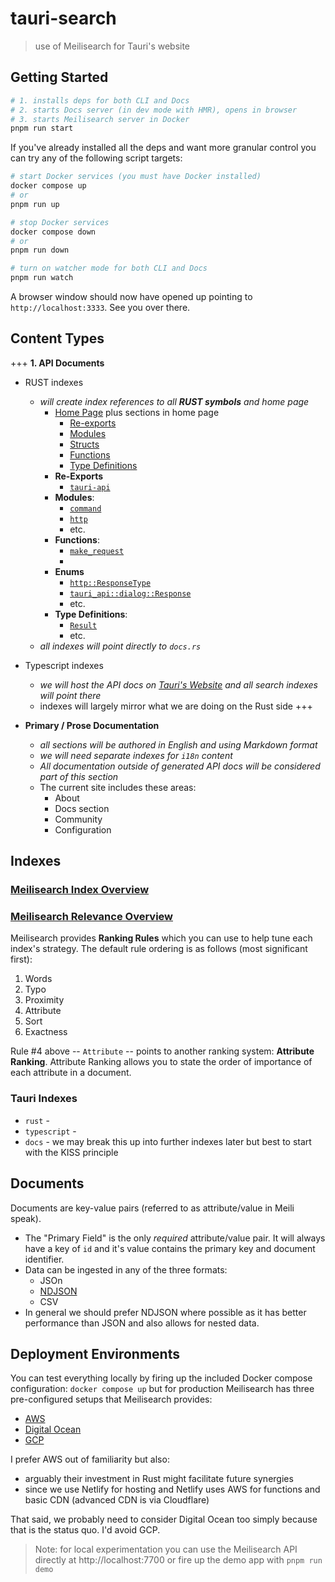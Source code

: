# tauri-search
> use of Meilisearch for Tauri's website

## Getting Started

```bash
# 1. installs deps for both CLI and Docs
# 2. starts Docs server (in dev mode with HMR), opens in browser
# 3. starts Meilisearch server in Docker
pnpm run start
```

If you've already installed all the deps and want more granular control you can try any of the following script targets:

```bash
# start Docker services (you must have Docker installed)
docker compose up
# or
pnpm run up

# stop Docker services
docker compose down
# or
pnpm run down

# turn on watcher mode for both CLI and Docs
pnpm run watch
```

A browser window should now have opened up pointing to `http://localhost:3333`. See you over there.


## Content Types



+++ **1. API Documents**
- RUST indexes
  - _will create index references to all **RUST symbols** and home page_
    - [Home Page](https://docs.rs/tauri/latest/tauri/) plus sections in home page
      - [Re-exports](https://docs.rs/tauri/latest/tauri/#reexports)
      - [Modules](https://docs.rs/tauri/latest/tauri/#modules)
      - [Structs](https://docs.rs/tauri/latest/tauri/#structs)
      - [Functions](https://docs.rs/tauri/latest/tauri/#functions)
      - [Type Definitions](https://docs.rs/tauri/latest/tauri/#types)
    - **Re-Exports**
      - [`tauri-api`](https://docs.rs/tauri-api/latest/tauri_api/index.html)
    - **Modules**:
      - [`command`](https://docs.rs/tauri-api/latest/tauri_api/command/index.html)
      - [`http`](https://docs.rs/tauri-api/latest/tauri_api/http/index.html)
      - etc.
    - **Functions**: 
      - [`make_request`](https://docs.rs/tauri-api/latest/tauri_api/http/fn.make_request.html)
      - 
    - **Enums**
      - [`http::ResponseType`](https://docs.rs/tauri-api/latest/tauri_api/http/enum.ResponseType.html)
      - [`tauri_api::dialog::Response`](https://docs.rs/tauri-api/latest/tauri_api/dialog/enum.Response.html)
      - etc.
    - **Type Definitions**:
      - [`Result`](https://docs.rs/tauri/latest/tauri/type.Result.html)
      - etc.
  - _all indexes will point directly to `docs.rs`_
- Typescript indexes
  - _we will host the API docs on [Tauri's Website](https://tauri.studio) and all search indexes will point there_
  - indexes will largely mirror what we are doing on the Rust side
+++

- **Primary / Prose Documentation**
  - _all sections will be authored in English and using Markdown format_
  - _we will need separate indexes for `i18n` content_
  - _All documentation outside of generated API docs will be considered part of this section_
  - The current site includes these areas:
    - About
    - Docs section
    - Community
    - Configuration

## Indexes

### [Meilisearch Index Overview](https://docs.meilisearch.com/learn/core_concepts/indexes.html#index-creation)



### [Meilisearch Relevance Overview](https://docs.meilisearch.com/learn/core_concepts/relevancy.html)

Meilisearch provides **Ranking Rules** which you can use to help tune each index's strategy. The default rule ordering is as follows (most significant first):

1. Words
1. Typo
1. Proximity
1. Attribute
1. Sort
1. Exactness

Rule #4 above -- `Attribute` -- points to another ranking system: **Attribute Ranking**. Attribute Ranking allows you to state the order of importance of each attribute in a document.

### Tauri Indexes

- `rust` - 
- `typescript` - 
- `docs` - we may break this up into further indexes later but best to start with the KISS principle

## Documents

Documents are key-value pairs (referred to as attribute/value in Meili speak). 

- The "Primary Field" is the only _required_ attribute/value pair. It will always have a key of `id` and it's value contains the primary key and document identifier.
- Data can be ingested in any of the three formats:
  - JSOn
  - [NDJSON](https://docs.meilisearch.com/learn/core_concepts/documents.html#ndjson)
  - CSV
- In general we should prefer NDJSON where possible as it has better performance than JSON and also allows for nested data.

## Deployment Environments

You can test everything locally by firing up the included Docker compose configuration: `docker compose up` but for production Meilisearch has three pre-configured setups that Meilisearch provides:

- [AWS](https://github.com/meilisearch/meilisearch-aws)
- [Digital Ocean](https://github.com/meilisearch/meilisearch-digitalocean)
- [GCP](https://github.com/meilisearch/meilisearch-gcp)

I prefer AWS out of familiarity but also:
- arguably their investment in Rust might facilitate future synergies
- since we use Netlify for hosting and Netlify uses AWS for functions and basic CDN (advanced CDN is via Cloudflare)

That said, we probably need to consider Digital Ocean too simply because that is the status quo. I'd avoid GCP.

> Note: for local experimentation you can use the Meilisearch API directly at http://localhost:7700 or fire up the demo app with `pnpm run demo`